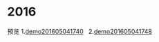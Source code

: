 # 2016
预览
1.[demo201605041740](http://htmlpreview.github.io/?https://github.com/zzhangwwqq/2016/blob/master/demo/demo201605041740/index.html)   
2.[demo201605041748](http://htmlpreview.github.io/?https://github.com/zzhangwwqq/2016/blob/master/demo/demo201605041748/index.html)     
  
